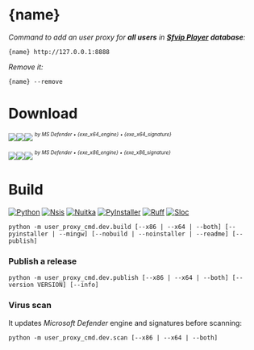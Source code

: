 # {name}
_Command to add an user proxy for **all users** in [**Sfvip Player**](https://github.com/K4L4Uz/SFVIP-Player/tree/master) **database**:_
```console
{name} http://127.0.0.1:8888
```
_Remove it:_
```console
{name} --remove
```

# Download
[<img src="https://custom-icon-badges.demolab.com/badge/{name} v{version_x64}-informational?logo=download-cloud&logoSource=feather&logoColor=white&style=flat-square" height="{h_download}"><img src="https://img.shields.io/badge/x64-informational?logo=Windows10&logoColor=lightblue&style=flat-square" height="{h_download}"><img src="https://custom-icon-badges.demolab.com/badge/{exe_x64_clean}?logo=shield-check&logoColor=white&style=flat-square" height="{h_download}">]({exe_x64_release})
<sup><sup>_by MS Defender • {exe_x64_engine} • {exe_x64_signature}_</sup></sup>

[<img src="https://custom-icon-badges.demolab.com/badge/{name} v{version_x86}-informational?logo=download-cloud&logoSource=feather&logoColor=white&style=flat-square" height="{h_download}"><img src="https://img.shields.io/badge/x86-informational?logo=Windows10&logoColor=lightblue&style=flat-square" height="{h_download}"><img src="https://custom-icon-badges.demolab.com/badge/{exe_x86_clean}?logo=shield-check&logoColor=white&style=flat-square" height="{h_download}">]({exe_x86_release})
<sup><sup>_by MS Defender • {exe_x86_engine} • {exe_x86_signature}_</sup></sup>

# Build
[![Python](https://custom-icon-badges.demolab.com/badge/Python%20{py_version}-ghostwhite?logo=python-color)](https://www.python.org/downloads/release/python-{py_version_compact}/)
[![Nsis](https://custom-icon-badges.demolab.com/badge/Nsis%20{nsis_version}-ghostwhite?logo=nsis-color)](https://nsis.sourceforge.io/Download)
[![Nuitka](https://custom-icon-badges.demolab.com/badge/Nuitka%20{nuitka_version}-ghostwhite?logo=nuitka)](https://nuitka.net/)
[![PyInstaller](https://custom-icon-badges.demolab.com/badge/PyInstaller%20{pyinstaller_version}-ghostwhite?logo=pyinstaller-windowed)](https://pyinstaller.org/en/stable/)
[![Ruff](https://custom-icon-badges.demolab.com/badge/Ruff-ghostwhite?logo=ruff-color)](https://github.com/astral-sh/ruff)
[![Sloc](https://custom-icon-badges.demolab.com/badge/Sloc%20{sloc}-ghostwhite?logo=file-code&logoColor=909090)](https://api.codetabs.com/v1/loc/?github={github_path})

```console
python -m user_proxy_cmd.dev.build [--x86 | --x64 | --both] [--pyinstaller | --mingw] [--nobuild | --noinstaller | --readme] [--publish]
```
### Publish a release
```console
python -m user_proxy_cmd.dev.publish [--x86 | --x64 | --both] [--version VERSION] [--info]
```
### Virus scan
It updates _Microsoft Defender_ engine and signatures before scanning:
```console
python -m user_proxy_cmd.dev.scan [--x86 | --x64 | --both]
```
